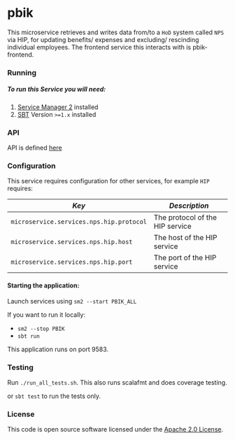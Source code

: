
# pbik

This microservice retrieves and writes data from/to a `HoD` system called `NPS` via HIP, for updating benefits/ expenses and
excluding/ rescinding individual employees. The frontend service this interacts with is pbik-frontend.

### Running

##### To run this Service you will need:

1) [Service Manager 2](https://github.com/hmrc/sm2) installed
2) [SBT](https://www.scala-sbt.org) Version `>=1.x` installed

### API

API is defined [here](https://github.com/hmrc/pbik/blob/main/conf/app.routes)

### Configuration

This service requires configuration for other services, for example `HIP` requires:

| *Key*                                    | *Description*                   |
|------------------------------------------|---------------------------------|
| `microservice.services.nps.hip.protocol` | The protocol of the HIP service |
| `microservice.services.nps.hip.host`     | The host of the HIP service     |
| `microservice.services.nps.hip.port`     | The port of the HIP service     |

#### Starting the application:

Launch services using `sm2 --start PBIK_ALL`

If you want to run it locally:

- `sm2 --stop PBIK`
- `sbt run`

This application runs on port 9583.

### Testing

Run `./run_all_tests.sh`. This also runs scalafmt and does coverage testing.

or `sbt test` to run the tests only.

### License

This code is open source software licensed under the [Apache 2.0 License]("http://www.apache.org/licenses/LICENSE-2.0.html").
